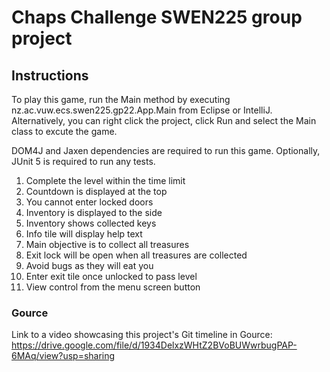 # Chaps Challenge SWEN225 group project


## Instructions
To play this game, run the Main method by executing nz.ac.vuw.ecs.swen225.gp22.App.Main from Eclipse or IntelliJ. Alternatively, you can right click the project, click Run and select the Main class to excute the game.

DOM4J and Jaxen dependencies are required to run this game. Optionally, JUnit 5 is required to run any tests. 


1. Complete the level within the time limit
2. Countdown is displayed at the top
3. You cannot enter locked doors
4. Inventory is displayed to the side
5. Inventory shows collected keys
6. Info tile will display help text
7. Main objective is to collect all treasures
8. Exit lock will be open when all treasures are collected
9. Avoid bugs as they will eat you
10. Enter exit tile once unlocked to pass level
11. View control from the menu screen button


### Gource
Link to a video showcasing this project's Git timeline in Gource: https://drive.google.com/file/d/1934DelxzWHtZ2BVoBUWwrbugPAP-6MAq/view?usp=sharing
